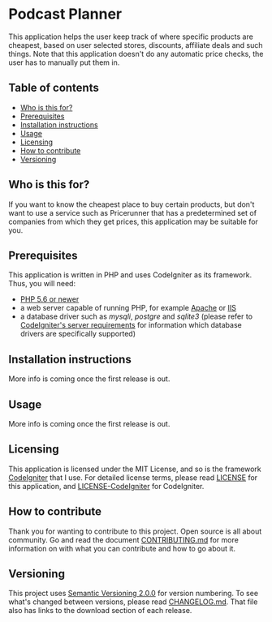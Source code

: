 # Podcast Planner
This application helps the user keep track of where specific products are cheapest, based on user selected stores, discounts, affiliate deals and such things. Note that this application doesn't do any automatic price checks, the user has to manually put them in.

## Table of contents
* [Who is this for?](#who-is-this-for)
* [Prerequisites](#prerequisites)
* [Installation instructions](#installation-instructions)
* [Usage](#usage)
* [Licensing](#licensing)
* [How to contribute](#how-to-contribute)
* [Versioning](#versioning)

## Who is this for?
If you want to know the cheapest place to buy certain products, but don't want to use a service such as Pricerunner that has a predetermined set of companies from which they get prices, this application may be suitable for you.

## Prerequisites
This application is written in PHP and uses CodeIgniter as its framework. Thus, you will need:

* [PHP 5.6 or newer][6]
* a web server capable of running PHP, for example [Apache][1] or [IIS][4]
* a database driver such as *mysqli*, *postgre* and *sqlite3* (please refer to [CodeIgniter's server requirements][5] for information which database drivers are specifically supported)

## Installation instructions
More info is coming once the first release is out.

## Usage
More info is coming once the first release is out.

## Licensing
This application is licensed under the MIT License, and so is the framework [CodeIgniter][7] that I use. For detailed license terms, please read [LICENSE][8] for this application, and [LICENSE-CodeIgniter][11] for CodeIgniter.

## How to contribute
Thank you for wanting to contribute to this project. Open source is all about community. Go and read the document [CONTRIBUTING.md][9] for more information on with what you can contribute and how to go about it.

## Versioning
This project uses [Semantic Versioning 2.0.0][3] for version numbering. To see what's changed between versions, please read [CHANGELOG.md][10]. That file also has links to the download section of each release.


[1]: https://httpd.apache.org/
[3]: https://semver.org/
[4]: https://www.iis.net/
[5]: https://www.codeigniter.com/user_guide/general/requirements.html
[6]: https://php.net
[7]: https://www.codeigniter.com
[8]: LICENSE
[9]: CONTRIBUTING.md
[10]: CHANGELOG.md
[11]: LICENSE-CodeIgniter
